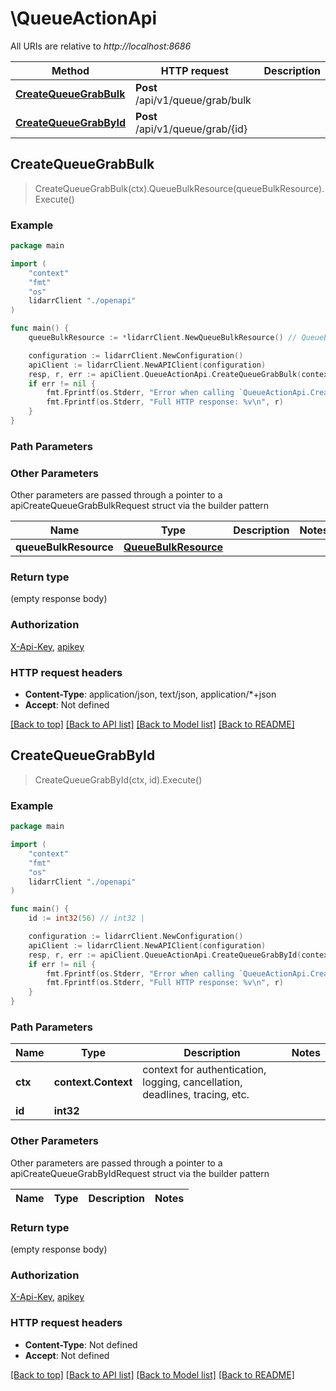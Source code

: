 # \QueueActionApi

All URIs are relative to *http://localhost:8686*

Method | HTTP request | Description
------------- | ------------- | -------------
[**CreateQueueGrabBulk**](QueueActionApi.md#CreateQueueGrabBulk) | **Post** /api/v1/queue/grab/bulk | 
[**CreateQueueGrabById**](QueueActionApi.md#CreateQueueGrabById) | **Post** /api/v1/queue/grab/{id} | 



## CreateQueueGrabBulk

> CreateQueueGrabBulk(ctx).QueueBulkResource(queueBulkResource).Execute()



### Example

```go
package main

import (
    "context"
    "fmt"
    "os"
    lidarrClient "./openapi"
)

func main() {
    queueBulkResource := *lidarrClient.NewQueueBulkResource() // QueueBulkResource |  (optional)

    configuration := lidarrClient.NewConfiguration()
    apiClient := lidarrClient.NewAPIClient(configuration)
    resp, r, err := apiClient.QueueActionApi.CreateQueueGrabBulk(context.Background()).QueueBulkResource(queueBulkResource).Execute()
    if err != nil {
        fmt.Fprintf(os.Stderr, "Error when calling `QueueActionApi.CreateQueueGrabBulk``: %v\n", err)
        fmt.Fprintf(os.Stderr, "Full HTTP response: %v\n", r)
    }
}
```

### Path Parameters



### Other Parameters

Other parameters are passed through a pointer to a apiCreateQueueGrabBulkRequest struct via the builder pattern


Name | Type | Description  | Notes
------------- | ------------- | ------------- | -------------
 **queueBulkResource** | [**QueueBulkResource**](QueueBulkResource.md) |  | 

### Return type

 (empty response body)

### Authorization

[X-Api-Key](../README.md#X-Api-Key), [apikey](../README.md#apikey)

### HTTP request headers

- **Content-Type**: application/json, text/json, application/*+json
- **Accept**: Not defined

[[Back to top]](#) [[Back to API list]](../README.md#documentation-for-api-endpoints)
[[Back to Model list]](../README.md#documentation-for-models)
[[Back to README]](../README.md)


## CreateQueueGrabById

> CreateQueueGrabById(ctx, id).Execute()



### Example

```go
package main

import (
    "context"
    "fmt"
    "os"
    lidarrClient "./openapi"
)

func main() {
    id := int32(56) // int32 | 

    configuration := lidarrClient.NewConfiguration()
    apiClient := lidarrClient.NewAPIClient(configuration)
    resp, r, err := apiClient.QueueActionApi.CreateQueueGrabById(context.Background(), id).Execute()
    if err != nil {
        fmt.Fprintf(os.Stderr, "Error when calling `QueueActionApi.CreateQueueGrabById``: %v\n", err)
        fmt.Fprintf(os.Stderr, "Full HTTP response: %v\n", r)
    }
}
```

### Path Parameters


Name | Type | Description  | Notes
------------- | ------------- | ------------- | -------------
**ctx** | **context.Context** | context for authentication, logging, cancellation, deadlines, tracing, etc.
**id** | **int32** |  | 

### Other Parameters

Other parameters are passed through a pointer to a apiCreateQueueGrabByIdRequest struct via the builder pattern


Name | Type | Description  | Notes
------------- | ------------- | ------------- | -------------


### Return type

 (empty response body)

### Authorization

[X-Api-Key](../README.md#X-Api-Key), [apikey](../README.md#apikey)

### HTTP request headers

- **Content-Type**: Not defined
- **Accept**: Not defined

[[Back to top]](#) [[Back to API list]](../README.md#documentation-for-api-endpoints)
[[Back to Model list]](../README.md#documentation-for-models)
[[Back to README]](../README.md)

